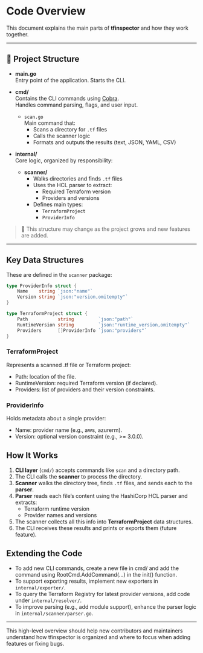 # Code Overview

This document explains the main parts of **tfinspector** and how they work together.

---

## 📁 Project Structure

- **main.go**  
  Entry point of the application. Starts the CLI.

- **cmd/**  
  Contains the CLI commands using [Cobra](https://github.com/spf13/cobra).  
  Handles command parsing, flags, and user input.

  - `scan.go`  
    Main command that:
    - Scans a directory for `.tf` files
    - Calls the scanner logic
    - Formats and outputs the results (text, JSON, YAML, CSV)

- **internal/**  
  Core logic, organized by responsibility:

  - **scanner/**  
    - Walks directories and finds `.tf` files
    - Uses the HCL parser to extract:
      - Required Terraform version
      - Providers and versions
    - Defines main types:
      - `TerraformProject`
      - `ProviderInfo`

> 🚧 This structure may change as the project grows and new features are added.

---

## Key Data Structures

These are defined in the `scanner` package:

```go
type ProviderInfo struct {
	Name    string `json:"name"`
	Version string `json:"version,omitempty"`
}

type TerraformProject struct {
	Path           string         `json:"path"`
	RuntimeVersion string         `json:"runtime_version,omitempty"`
	Providers      []ProviderInfo `json:"providers"`
}
```

### TerraformProject 
Represents a scanned .tf file or Terraform project:
 - Path: location of the file.
 - RuntimeVersion: required Terraform version (if declared).
 - Providers: list of providers and their version constraints.

### ProviderInfo
Holds metadata about a single provider:
 - Name: provider name (e.g., aws, azurerm).
 - Version: optional version constraint (e.g., >= 3.0.0).

## How It Works

1. **CLI layer** (`cmd/`) accepts commands like `scan` and a directory path.  
2. The CLI calls the **scanner** to process the directory.  
3. **Scanner** walks the directory tree, finds `.tf` files, and sends each to the **parser**.  
4. **Parser** reads each file’s content using the HashiCorp HCL parser and extracts:
   - Terraform runtime version
   - Provider names and versions  
5. The scanner collects all this info into **TerraformProject** data structures.  
6. The CLI receives these results and prints or exports them (future feature).

## Extending the Code

- To add new CLI commands, create a new file in cmd/ and add the command using RootCmd.AddCommand(...) in the init() function.
- To support exporting results, implement new exporters in `internal/exporter/`.  
- To query the Terraform Registry for latest provider versions, add code under `internal/resolver/`.  
- To improve parsing (e.g., add module support), enhance the parser logic in `internal/scanner/parser.go`.

---

This high-level overview should help new contributors and maintainers understand how tfinspector is organized and where to focus when adding features or fixing bugs.